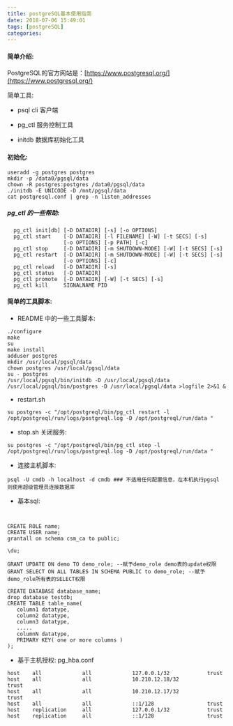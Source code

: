 ```yaml
---
title: postgreSQL基本使用指南
date: 2018-07-06 15:49:01
tags: [postgreSQL]
categories:
---
```


#### 简单介绍:


PostgreSQL的官方网站是：[https://www.postgresql.org/](https://www.postgresql.org/)

简单工具:

* psql 
  cli 客户端

* pg_ctl
  服务控制工具

* initdb
  数据库初始化工具

#### 初始化:

```shell
useradd -g postgres postgres 
mkdir -p /data0/pgsql/data
chown -R postgres:postgres /data0/pgsql/data
./initdb -E UNICODE -D /mnt/pgsql/data
cat postgresql.conf | grep -n listen_addresses  
```

##### pg_ctl 的一些帮助:

```shell
  pg_ctl init[db] [-D DATADIR] [-s] [-o OPTIONS]
  pg_ctl start    [-D DATADIR] [-l FILENAME] [-W] [-t SECS] [-s]
                  [-o OPTIONS] [-p PATH] [-c]
  pg_ctl stop     [-D DATADIR] [-m SHUTDOWN-MODE] [-W] [-t SECS] [-s]
  pg_ctl restart  [-D DATADIR] [-m SHUTDOWN-MODE] [-W] [-t SECS] [-s]
                  [-o OPTIONS] [-c]
  pg_ctl reload   [-D DATADIR] [-s]
  pg_ctl status   [-D DATADIR]
  pg_ctl promote  [-D DATADIR] [-W] [-t SECS] [-s]
  pg_ctl kill     SIGNALNAME PID
 ```

#### 简单的工具脚本:

* README 中的一些工具脚本:
```shell
./configure
make
su
make install
adduser postgres
mkdir /usr/local/pgsql/data
chown postgres /usr/local/pgsql/data
su - postgres
/usr/local/pgsql/bin/initdb -D /usr/local/pgsql/data
/usr/local/pgsql/bin/postgres -D /usr/local/pgsql/data >logfile 2>&1 &
```

* restart.sh
```shell
su postgres -c "/opt/postgreql/bin/pg_ctl restart -l /opt/postgreql/run/logs/postgreql.log -D /opt/postgreql/run/data "
```

* stop.sh 关闭服务:
```shell
su postgres -c "/opt/postgreql/bin/pg_ctl stop -l /opt/postgreql/run/logs/postgreql.log -D /opt/postgreql/run/data "
```

* 连接主机脚本:
```shell
psql -U cmdb -h localhost -d cmdb ### 不适用任何配置信息，在本机执行pgsql 则使用超级管理员连接数据库
```

* 基本sql:
```shell


CREATE ROLE name;
CREATE USER name;
grantall on schema csm_ca to public;

\du;

GRANT UPDATE ON demo TO demo_role; --赋予demo_role demo表的update权限
GRANT SELECT ON ALL TABLES IN SCHEMA PUBLIC to demo_role; --赋予demo_role所有表的SELECT权限

CREATE DATABASE database_name;
drop database testdb;
CREATE TABLE table_name(  
   column1 datatype,  
   column2 datatype,  
   column3 datatype,  
   .....  
   columnN datatype,  
   PRIMARY KEY( one or more columns )  
);
```

* 基于主机授权:
pg_hba.conf
```shell
host    all             all             127.0.0.1/32            trust
host    all             all             10.210.12.18/32            trust
host    all             all             10.210.12.17/32            trust
host    all             all             ::1/128                 trust
host    replication     all             127.0.0.1/32            trust
host    replication     all             ::1/128                 trust
```
